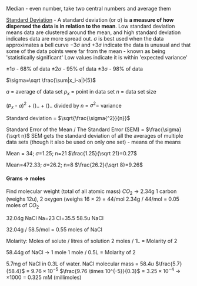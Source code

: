 Median - even number, take two central numbers and average them

[Standard Deviation](https://www.nlm.nih.gov/nichsr/stats_tutorial/section2/mod8_sd.html) - A standard deviation (or σ) is **a measure of how dispersed the data is in relation to the mean**. Low standard deviation means data are clustered around the mean, and high standard deviation indicates data are more spread out.
$\sigma$ is best used when the data approximates a bell curve
$-3\sigma$ and $+3 \sigma$  indicate the data is unusual and that some of the data points were far from the mean - known as being 'statistically significant'
Low values indicate it is within 'expected variance'

$\pm1\sigma$ - 68% of data
$\pm2\sigma$ - 95% of data
$\pm3\sigma$ - 98% of data


$\sigma=\sqrt \frac{\sum|x_i-a|}{5}$

$a$ = average of data set
$p_{x}$ = point in data set
$n$ = data set size

($p_{x}$ - $a$)$^2$ + ().. + ()..
divided by $n$ = $\sigma^{2}=$ variance

Standard deviation = $\sqrt{\frac{\sigma{^2}}{n}}$

Standard Error of the Mean / The Standard Error (SEM) = $\frac{\sigma}{\sqrt n}$
SEM gets the standard deviation of all the averages of multiple data sets (though it also be used on only one set) - means of the means



Mean = 34; $\sigma$=1.25; n=21
$\frac{1.25}{\sqrt 21}=0.27$

Mean=472.33; $\sigma$=26.2; n=8
$\frac{26.2}{\sqrt 8}=9.26$


#### Grams -> moles
Find molecular weight (total of all atomic mass)
$CO_2$ -> 2.34g
1 carbon (weighs 12u), 2 oxygen (weighs 16 $\times$ 2) = 44/mol
2.34g / 44/mol = 0.05 moles of $CO_2$

32.04g NaCl
Na=23
Cl=35.5
58.5u NaCl

32.04g / 58.5/mol = 0.55 moles of NaCl


Molarity:
Moles of solute / litres of solution
2 moles / 1L = Molarity of 2

58.44g of NaCl -> 1 mole
1 mole / 0.5L = Molarity of 2

5.7mg of NaCl in 0.3L of water. NaCl molecular mass = $58.4u$
$\frac{5.7}{58.4}$ = $9.76 \times 10^{-5}$
$\frac{9.76 \times 10^{-5}}{0.3}$ = $3.25 \times 10^{-4}$ -> $\times 1000$ = 0.325 mM (millimoles)
